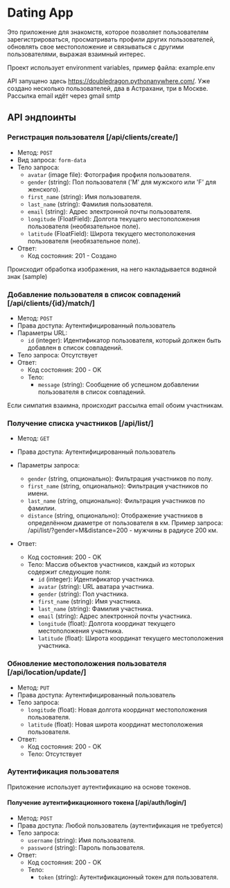 # Dating App

Это приложение для знакомств, которое позволяет пользователям зарегистрироваться, просматривать профили других пользователей, обновлять свое местоположение и связываться с другими пользователями, выражая взаимный интерес.

Проект использует environment variables, пример файла: example.env

API запущено здесь https://doubledragon.pythonanywhere.com/.
Уже создано несколько пользователей, два в Астрахани, три в Москве. Рассылка email идёт через gmail smtp

## API эндпоинты

### Регистрация пользователя [/api/clients/create/]

- Метод: `POST`
- Вид запроса: `form-data`
- Тело запроса:
    - `avatar` (image file): Фотография профиля пользователя.
    - `gender` (string): Пол пользователя ('M' для мужского или 'F' для женского).
    - `first_name` (string): Имя пользователя.
    - `last_name` (string): Фамилия пользователя.
    - `email` (string): Адрес электронной почты пользователя.
    - `longitude` (FloatField): Долгота текущего местоположения пользователя (необязательное поле). 
    - `latitude` (FloatField): Широта текущего местоположения пользователя (необязательное поле).
- Ответ:
    - Код состояния: 201 - Создано

Происходит обработка изображения, на него накладывается водяной знак (sample)

### Добавление пользователя в список совпадений [/api/clients/{id}/match/]

- Метод: `POST`
- Права доступа: Аутентифицированный пользователь
- Параметры URL:
    - `id` (integer): Идентификатор пользователя, который должен быть добавлен в список совпадений.
- Тело запроса: Отсутствует
- Ответ:
    - Код состояния: 200 - OK
    - Тело:
        - `message` (string): Сообщение об успешном добавлении пользователя в список совпадений.
  
Если симпатия взаимна, происходит рассылка email обоим участникам.

### Получение списка участников [/api/list/]

- Метод: `GET`
- Права доступа: Аутентифицированный пользователь
- Параметры запроса:
    - `gender` (string, опционально): Фильтрация участников по полу.
    - `first_name` (string, опционально): Фильтрация участников по имени.
    - `last_name` (string, опционально): Фильтрация участников по фамилии.
    - `distance` (string, опционально): Отображение участников в определённом диаметре от пользователя в км.
Пример запроса: /api/list/?gender=M&distance=200 - мужчины в радиусе 200 км.  

- Ответ:
    - Код состояния: 200 - OK
    - Тело: Массив объектов участников, каждый из которых содержит следующие поля:
        - `id` (integer): Идентификатор участника.
        - `avatar` (string): URL аватара участника.
        - `gender` (string): Пол участника.
        - `first_name` (string): Имя участника.
        - `last_name` (string): Фамилия участника.
        - `email` (string): Адрес электронной почты участника.
        - `longitude` (float): Долгота координат текущего местоположения участника.
        - `latitude` (float): Широта координат текущего местоположения участника.

### Обновление местоположения пользователя [/api/location/update/]

- Метод: `PUT`
- Права доступа: Аутентифицированный пользователь
- Тело запроса:
    - `longitude` (float): Новая долгота координат местоположения пользователя.
    - `latitude` (float): Новая широта координат местоположения пользователя.
- Ответ:
    - Код состояния: 200 - OK
    - Тело: Отсутствует

### Аутентификация пользователя

Приложение использует аутентификацию на основе токенов.

#### Получение аутентификационного токена [/api/auth/login/]

- Метод: `POST`
- Права доступа: Любой пользователь (аутентификация не требуется)
- Тело запроса:
    - `username` (string): Имя пользователя.
    - `password` (string): Пароль пользователя.
- Ответ:
    - Код состояния: 200 - OK
    - Тело:
        - `token` (string): Аутентификационный токен для пользователя.
